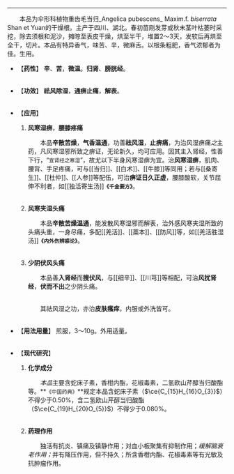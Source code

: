 ---
&emsp;&emsp;本品为伞形科植物重齿毛当归_Angelica pubescens_ Maxim.f. _biserrata_ Shan et Yuan的干燥根。主产于四川、湖北。春初苗刚发芽或秋末茎叶枯萎时采挖，除去须根和泥沙，摊晾至表皮干燥，烘至半干，堆置2～3天，发软后再烘至全干，切片。本品有特异香气，味苦、辛，微麻舌。以根条粗肥，香气浓郁者为佳。生用。

- 【**药性**】
	**辛**、**苦**，**微温**。**归肾**、**膀胱经**。<br></br>

- 【**功效**】
	**祛风除湿**，**通痹止痛**，**解表**。<br></br>

- 【**应用**】
	1. **风寒湿痹**，**腰膝疼痛**
		
		&emsp;&emsp;本品**辛散苦燥**，**气香温通**，功善**祛风湿**，**止痹痛**，为治风湿痹痛<dfn>之</dfn>主药，凡风寒湿邪所致之痹证，无论新久，均可应用。因其主入肾经，性善下行，“`宣肾经之寒湿`”，故尤以下半身风寒湿痹为宜。治**风寒湿痹**，肌肉、腰背、手足疼痛，可与[[当归]]、[[白术]]、[[牛膝]]等同用；若与[[桑寄生]]、[[杜仲]]、[[人参]]等配伍，可治**痹证日久正虚**，腰膝酸软，关节屈伸不利者，如[[独活寄生汤]]**`《千金要方》`**。<br></br>
	
	2. **风寒夹湿头痛**
		
		&emsp;&emsp;本品**辛散苦燥温通**，能发散风寒湿邪而解表，治外感风寒夹湿所致的头痛头重，一身尽痛，多配[[羌活]]、[[藁本]]、[[防风]]等，如[[羌活胜湿汤]]**`《内外伤辨惑论》`**。<br></br>
	
	3. **少阴伏风头痛**
		
		&emsp;&emsp;本品善**入肾经**而**搜伏风**，与[[细辛]]、[[川芎]]等相配，可治**风扰肾经**，**伏而不出**之少阴头痛。<br></br>

		&emsp;&emsp;其祛风湿之功，亦治**皮肤瘙痒**，内服或外洗皆可。<br></br>

- 【**用法用量**】
	煎服，3～10g。外用适量。<br></br>

- 【**现代研究**】
	1. **化学成分**
		
		&emsp;&emsp;<dfn>本品</dfn>主要含蛇床子素，香柑内酯，花椒毒素，二氢欧山芹醇当归酸酯等。**`《中国药典》`**规定本品含蛇床子素（$\ce{C_{15}H_{16}O_{3}}$）不得少于0.50%，含二氢欧山芹醇当归酸酯（$\ce{C_{19}H_{20}O_{5}}$）不得少于0.080%。<br></br>
	
	2. **药理作用**
		
		&emsp;&emsp;独活有抗炎、镇痛及镇静作用；对血小板聚集有抑制作用；<dfn>缓解脑衰老作用；</dfn>并有降压作用，但不持久；所含香柑内酯、花椒毒素等有光敏及抗肿瘤作用。